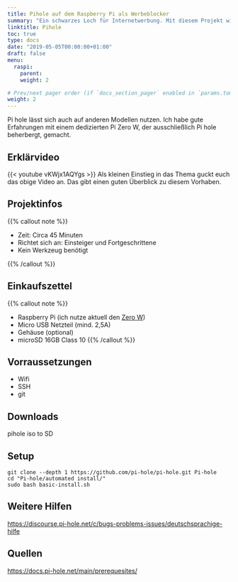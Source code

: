 ```yaml
---
title: Pihole auf dem Raspberry Pi als Werbeblocker
summary: "Ein schwarzes Loch für Internetwerbung. Mit diesem Projekt wird Ihr Pi Zero W zu einem DNS (Domain Name Server). Das macht das Surfen im Internet nicht nur schneller, sondern auch sicherer."
linktitle: Pihole
toc: true
type: docs
date: "2019-05-05T00:00:00+01:00"
draft: false
menu:
  raspi:
    parent: 
    weight: 2

# Prev/next pager order (if `docs_section_pager` enabled in `params.toml`)
weight: 2
---
```


Pi hole lässt sich auch auf anderen Modellen nutzen. Ich habe gute Erfahrungen mit einem dedizierten Pi Zero W, der ausschließlich Pi hole beherbergt, gemacht.

## Erklärvideo

{{< youtube vKWjx1AQYgs >}}
Als kleinen Einstieg in das Thema guckt euch das obige Video an. Das gibt einen guten Überblick zu diesem Vorhaben.

## Projektinfos
{{% callout note %}}
* Zeit: Circa 45 Minuten
* Richtet sich an: Einsteiger und Fortgeschrittene
* Kein Werkzeug benötigt
  
{{% /callout %}}

## Einkaufszettel
{{% callout note %}}
* Raspberry Pi (ich nutze aktuell den [Zero W](https://shop.pimoroni.de/products/raspberry-pi-zero-w))
* Micro USB Netzteil (mind. 2,5A)
* Gehäuse (optional)
* microSD 16GB Class 10
{{% /callout %}}

## Vorraussetzungen

* Wifi
* SSH
* git




## Downloads
pihole
iso to SD

## Setup

```
git clone --depth 1 https://github.com/pi-hole/pi-hole.git Pi-hole
cd "Pi-hole/automated install/"
sudo bash basic-install.sh
```

## Weitere Hilfen
https://discourse.pi-hole.net/c/bugs-problems-issues/deutschsprachige-hilfe

## Quellen
https://docs.pi-hole.net/main/prerequesites/
